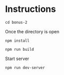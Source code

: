 # Instructions

```
cd bonus-2
```

Once the directory is open

```
npm install
```

```
npm run build
```

Start server
```
npm run dev-server
```

